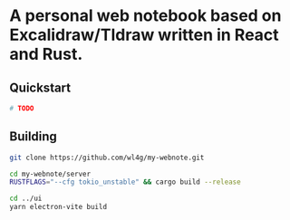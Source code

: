 # A personal web notebook based on Excalidraw/Tldraw written in React and Rust.

## Quickstart

```bash
# TODO
```

## Building

```bash
git clone https://github.com/wl4g/my-webnote.git

cd my-webnote/server
RUSTFLAGS="--cfg tokio_unstable" && cargo build --release

cd ../ui
yarn electron-vite build
```

